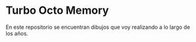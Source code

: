 # Turbo Octo Memory

En este repositorio se encuentran dibujos que voy realizando a lo largo de los años.
